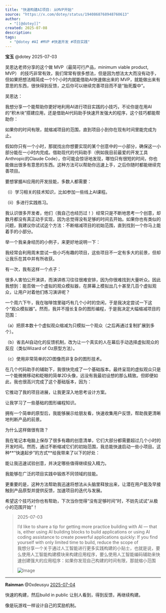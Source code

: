 ```yaml
---
title: "快速构建AI项目: 从MVP开始"
source: "https://x.com/dotey/status/1940868768948760613"
author:
  - "[[@dotey]]"
created: 2025-07-08
description:
tags:
  - "@dotey #AI #MVP #快速开发 #项目实践"
---
```

**宝玉** @dotey 2025-07-03

吴恩达老师分享的这个做 MVP（最简可行产品，minimum viable product, MVP） 的技巧非常有效，我们常常有很多想法，但是因为想法太大而没有动手，但如果把想法精简成一个1个小时内就能借助AI快速做出来的 MVP，就能做出来有意思的东西，很快得到反馈，之后你可以继续完善项目而不是“胎死腹中”。  
  
吴恩达：

我想分享一个能帮助你更好地利用AI进行项目实践的小技巧，不论你是在用AI的“积木块”搭建应用，还是借助AI代码助手快速开发强大的程序，这个技巧都能帮助你：  
  
如果你的时间有限，就缩减项目的范围，直到项目小到你在现有时间里能完成为止。  
  
假如你只有一个小时，那就找出你想要实现的某个创意中的一小部分，确保这一小部分能在一小时内完成。借助现代的代码助手（例如我目前最爱的开发工具Anthropic的Claude Code），你可能会惊讶地发现，哪怕只有很短的时间，你也能做出很多有意思的东西。这种方法可以帮助你迅速上手，之后你随时都能继续完善项目。  
  
要想掌握AI应用的开发技能，多数人都需要：  
  
（i）学习相关的技术知识，比如参加一些线上AI课程。

（ii）多进行实践练习。  
  
我认识很多开发者，他们（我自己也经历过！）经常只是不断地思考一个创意，却数月都没有真正动手实现，因为总觉得没有足够的时间去开始。如果你也有类似的问题，我建议你试试这个方法：不断缩减项目的初始范围，直到找到一个你马上能着手的小部分。  
  
举一个我亲身经历的小例子，来更好地说明一下：  
  
我经常会利用周末尝试一些小巧有趣的项目，这些项目不一定有多大的前景，但却让我乐在其中并有所收获。  
  
有一次，我有这样一个点子：

很多人害怕公开演讲，而演讲练习往往很难安排，因为你很难找到大量听众。因此我想到：能否做一个虚拟的观众模拟器，在屏幕上模拟出几十甚至几百个虚拟观众，让用户对着他们练习演讲呢？  
  
一个周六下午，我在咖啡馆里碰巧有几个小时的空闲，于是我决定尝试一下这个“观众模拟器”。然而，我并不擅长复杂的图形编程，于是我决定大幅缩减项目的范围：

（a）把原本数十个虚拟观众缩减为只模拟一个观众（之后再通过复制扩展到多个）。  
  
（b）省去AI自动化的反馈机制，改为让一个真实的人在幕后手动选择虚拟观众的反应（类似Wizard of Oz原型方法）。  
  
（c）使用非常简单的2D图像而非复杂的图形技术。

在几个代码助手的辅助下，我很快完成了一个基础版本。最终呈现的虚拟观众只是一个能微微移动和眨眼的简单2D头像，远没有我最初设想的那么精致。但即便如此，我也很高兴完成了这个基础版本，因为：

它推动了我的项目进展，让我更深入地思考设计方案。  
  
让我学习了一些基础的图形编程知识。  
  
拥有一个简单的原型后，我能够展示给朋友看，快速收集用户反馈，帮助我更清晰地判断产品的前景。

为什么这样做很有效？

我在笔记本电脑上保存了很多有趣的创意清单，它们大部分都需要超过几个小时的开发时间。然而，通过不断缩减它们的初始范围，我总能快速启动一些小项目。这种\*\*“快速起步”的方式\*\*给我带来了以下的好处：  
  
能让我迅速试验创意，并决定哪些值得继续投入精力。  
  
我能够在广泛的项目实践中锻炼不同领域的技能。  
  
更重要的是，这种方法帮助我迅速将想法从头脑里释放出来，让潜在用户能及早接触到产品原型并提供反馈，加速项目的迭代与发展。  
  
希望这个技巧对你也有帮助，下次当你觉得“没有足够时间”时，不妨先试试“从极小的范围开始”！

> 2025-07-03
> 
> I’d like to share a tip for getting more practice building with AI — that is, either using AI building blocks to build applications or using AI coding assistance to create powerful applications quickly: If you find yourself with only limited time to build, reduce the scope of  
> 我想分享一个关于通过人工智能进行更多实践构建的小贴士，也就是说，要么使用人工智能构建模块来构建应用程序，要么使用人工智能编码辅助来快速创建强大的应用程序：如果你发现自己构建的时间有限，那就缩小范围
> 
> ![Image](https://pbs.twimg.com/media/Gu7f0T8XYAAQCI9?format=jpg&name=large)

---

**Rainman** @0xdeusyu [2025-07-04](https://x.com/0xdeusyu/status/1940979262619898178)

快速的构建，然后build in public 让别人看到，得到反馈，再继续构建。

像是玩游戏一样设计自己的奖励机制。
